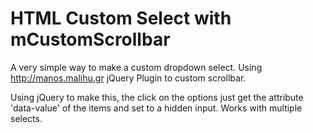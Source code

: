 # HTML Custom Select with mCustomScrollbar
A very simple way to make a custom dropdown select. Using http://manos.malihu.gr jQuery Plugin to custom scrollbar.

Using jQuery to make this, the click on the options just get the attribute 'data-value' of the items and set to a hidden input.
Works with multiple selects.